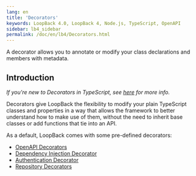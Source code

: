 ```yaml
---
lang: en
title: 'Decorators'
keywords: LoopBack 4.0, LoopBack 4, Node.js, TypeScript, OpenAPI
sidebar: lb4_sidebar
permalink: /doc/en/lb4/Decorators.html
---
```


A decorator allows you to annotate or modify your class declarations and members
with metadata.

## Introduction

_If you're new to Decorators in TypeScript, see
[here](https://www.typescriptlang.org/docs/handbook/decorators.html) for more
info._

Decorators give LoopBack the flexibility to modify your plain TypeScript classes
and properties in a way that allows the framework to better understand how to
make use of them, without the need to inherit base classes or add functions that
tie into an API.

As a default, LoopBack comes with some pre-defined decorators:

- [OpenAPI Decorators](decorators/Decorators_openapi.md)
- [Dependency Injection Decorator](decorators/Decorators_inject.md)
- [Authentication Decorator](decorators/Decorators_authenticate.md)
- [Repository Decorators](decorators/Decorators_repository.md)
